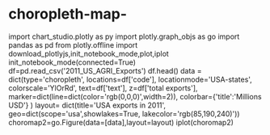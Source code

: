 # choropleth-map-
import chart_studio.plotly as py
import plotly.graph_objs as go
import pandas as pd
from plotly.offline import download_plotlyjs,init_notebook_mode,plot,iplot
init_notebook_mode(connected=True)
df=pd.read_csv('2011_US_AGRI_Exports')
df.head() 
data = dict(type='choropleth',
           locations=df['code'],
           locationmode='USA-states',
           colorscale='YlOrRd',
           text=df['text'],
           z=df['total exports'],
           marker=dict(line=dict(color='rgb(0,0,0)',width=2)),
           colorbar={'title':'Millions USD'}
           )
layout= dict(title='USA exports in 2011',
            geo=dict(scope='usa',showlakes=True, lakecolor='rgb(85,190,240)'))
choromap2=go.Figure(data=[data],layout=layout)
iplot(choromap2)
